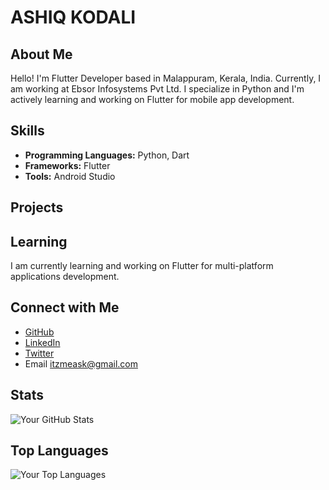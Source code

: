 # ASHIQ KODALI

## About Me

Hello! I'm  Flutter Developer based in Malappuram, Kerala, India. Currently, I am working at Ebsor Infosystems Pvt Ltd. I specialize in Python and I'm actively learning and working on Flutter for mobile app development.

## Skills

- **Programming Languages:** Python, Dart
- **Frameworks:** Flutter
- **Tools:** Android Studio

## Projects

## Learning

I am currently learning and working on Flutter for multi-platform applications development.

## Connect with Me

- [GitHub](https://github.com/ashiq-kodali)
- [LinkedIn](https://www.linkedin.com/in/ashiq-kodali/)
- [Twitter](https://twitter.com/ashiq_kodali)
- Email  itzmeask@gmail.com

## Stats

![Your GitHub Stats](https://github-readme-stats.vercel.app/api?username=ashiq-kodali&show_icons=true&hide=contribs,prs&count_private=true&theme=radical)

## Top Languages

![Your Top Languages](https://github-readme-stats.vercel.app/api/top-langs/?username=ashiq-kodali&layout=compact&theme=radical)






